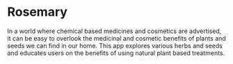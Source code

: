 # Rosemary
In a world where chemical based medicines and cosmetics are advertised, it can be easy to overlook the medicinal and cosmetic benefits of plants and seeds we can find in our home. This app explores various herbs and seeds and educates users on the benefits of using natural plant based treatments.  
